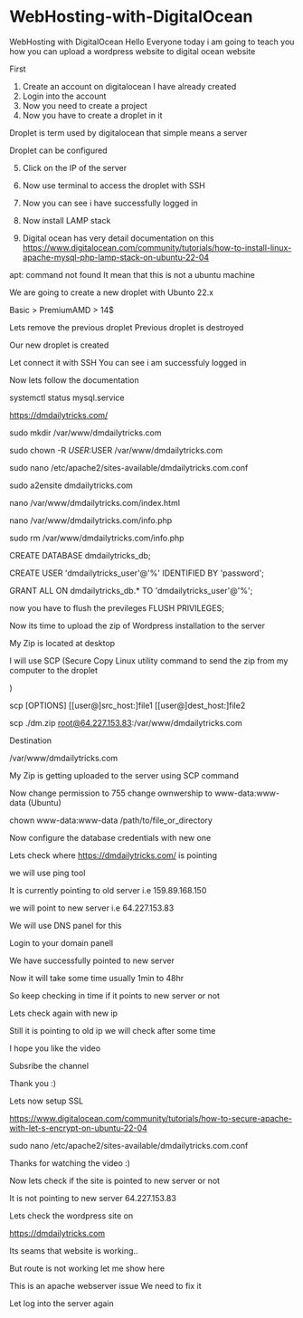# WebHosting-with-DigitalOcean
WebHosting with DigitalOcean
Hello Everyone today i am going to teach  you how you can upload a wordpress website to digital ocean website


First
1. Create an account on digitalocean 
I have already created 
2. Login into the account
3. Now you need to create a project
4. Now you have to create a droplet in it

Droplet is term used by digitalocean that simple means a server

Droplet can be configured

5. Click on the IP of the server

6. Now use terminal to access the droplet with SSH
7. Now you can see i have successfully logged in

8. Now install LAMP stack 

9. Digital ocean has very detail documentation on this
https://www.digitalocean.com/community/tutorials/how-to-install-linux-apache-mysql-php-lamp-stack-on-ubuntu-22-04

 apt: command not found
It mean that this is not a ubuntu machine

We are going to create a new droplet with Ubunto 22.x

Basic > PremiumAMD > 14$

Lets remove the previous droplet
Previous droplet is destroyed

Our new droplet is created

Let connect it with SSH
You can see i am successfuly logged in

Now lets follow the documentation

 systemctl status mysql.service

https://dmdailytricks.com/

sudo mkdir /var/www/dmdailytricks.com

sudo chown -R $USER:$USER /var/www/dmdailytricks.com

sudo nano /etc/apache2/sites-available/dmdailytricks.com.conf

sudo a2ensite dmdailytricks.com

nano /var/www/dmdailytricks.com/index.html

nano /var/www/dmdailytricks.com/info.php

sudo rm /var/www/dmdailytricks.com/info.php


CREATE DATABASE dmdailytricks_db;

CREATE USER 'dmdailytricks_user'@'%' IDENTIFIED BY 'password';

GRANT ALL ON dmdailytricks_db.* TO 'dmdailytricks_user'@'%';

now you have to flush the previleges
FLUSH PRIVILEGES;

Now its time to upload the zip of Wordpress installation to the server

My Zip is located at desktop



I will use SCP (Secure Copy Linux utility command to send the zip from my computer to the droplet

)

scp [OPTIONS] [[user@]src_host:]file1 [[user@]dest_host:]file2

scp ./dm.zip root@64.227.153.83:/var/www/dmdailytricks.com

Destination

/var/www/dmdailytricks.com

My Zip is getting uploaded to the server using SCP command

Now change permission to 755
    change ownwership to www-data:www-data (Ubuntu)

chown www-data:www-data /path/to/file_or_directory

Now configure the database credentials with new one

Lets check where https://dmdailytricks.com/ is pointing


we will use ping tool

It is currently pointing to old server i.e 159.89.168.150

we will point to new server i.e 64.227.153.83

We will use DNS panel for this

Login to your domain panell

We have successfully pointed to new server

Now it will take some time usually 1min to 48hr

So keep checking in time if it points to new server or not

Lets check again with new ip

Still it is pointing to old ip we will check after some time

I hope you like the video

Subsribe the channel

Thank you :)

Lets now setup SSL

https://www.digitalocean.com/community/tutorials/how-to-secure-apache-with-let-s-encrypt-on-ubuntu-22-04

sudo nano /etc/apache2/sites-available/dmdailytricks.com.conf

Thanks for watching the video :)

Now lets check if the site is pointed to new server or not

It is not pointing to new server 64.227.153.83

Lets check the wordpress site on

https://dmdailytricks.com

Its seams that website is working..

But route is not working let me show here

This is an apache webserver issue
We need to fix it

Let log into the server again
